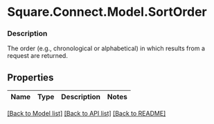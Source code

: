 # Square.Connect.Model.SortOrder

### Description

The order (e.g., chronological or alphabetical) in which results from a request are returned.

## Properties

Name | Type | Description | Notes
------------ | ------------- | ------------- | -------------



[[Back to Model list]](../README.md#documentation-for-models) [[Back to API list]](../README.md#documentation-for-api-endpoints) [[Back to README]](../README.md)


